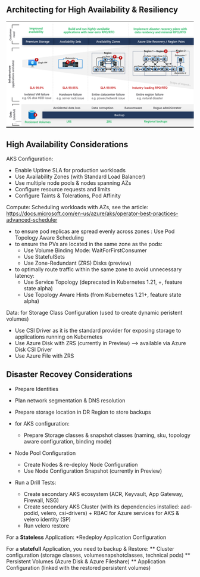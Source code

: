 ## Architecting for High Availability & Resiliency

![Plan Backup Restore](./media/plan_backup_restore.png)

## High Availability Considerations
AKS Configuration:
* Enable Uptime SLA for production workloads
* Use Availability Zones (with Standard Load Balancer)
* Use multiple node pools & nodes spanning AZs
* Configure resource requests and limits
* Configure Taints & Tolerations, Pod Affinity



Compute: Scheduling workloads with AZs, see the article: https://docs.microsoft.com/en-us/azure/aks/operator-best-practices-advanced-scheduler
  - to ensure pod replicas are spread evenly across zones : Use Pod Topology Aware Scheduling 
  - to ensure the PVs are located in the same zone as the pods:
     - Use Volume Binding Mode: WaitForFirstConsumer
     - Use StatefulSets
     - Use Zone-Redundant (ZRS) Disks (preview)
   - to optimally route traffic within the same zone to avoid unnecessary latency: 
      - Use Service Topology (deprecated in Kubernetes 1.21, +, feature state alpha)
      - Use Topology Aware Hints (from Kubernetes 1.21+, feature state alpha)


Data: for Storage Class Configuration (used to create dynamic peristent volumes)
* Use CSI Driver as it is the standard provider for exposing storage to applications running on Kubernetes
* Use Azure Disk with ZRS (currently in Preview) --> available via Azure Disk CSI Driver
* Use Azure File with ZRS

## Disaster Recovey Considerations


* Prepare Identities
* Plan network segmentation & DNS resolution
* Prepare storage location in DR Region to store backups
* for AKS configuration: 
  * Prepare Storage classes & snapshot classes (naming, sku, topology aware configuration, binding mode)

* Node Pool Configuration
  * Create Nodes & re-deploy Node Configuration
  * Use Node Configuration Snapshot (currently in Preview)


* Run a Drill Tests:
	* Create secondary AKS ecosystem (ACR, Keyvault, App Gateway, Firewall, NSG)
	* Create secondary AKS Cluster (with its dependencies installed: aad-podid, velero, csi-drivers) + RBAC for Azure services for AKS & velero identity (SP)
  * Run velero restore 



For a **Stateless** Application: 
*Redeploy Application Configuration 

For a **statefull** Application, you need to backup & Restore:
** Cluster configuration (storage classes, volumesnapshotclasses, technical pods)
** Persistent Volumes (Azure Disk & Azure Fileshare)
** Application Configuration (linked with the restored persistent volumes)

